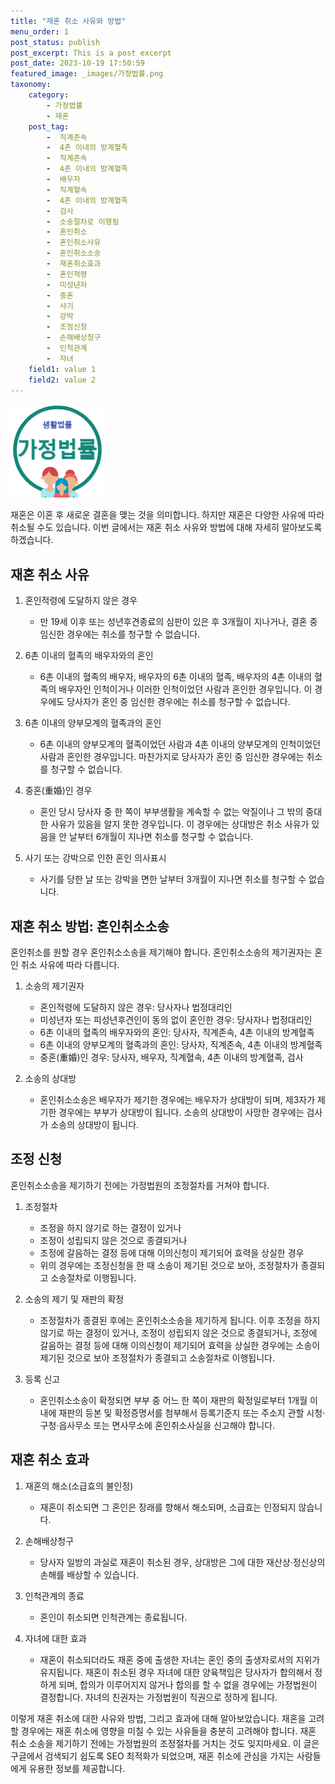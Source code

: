 ```yaml
---
title: "재혼 취소 사유와 방법"
menu_order: 1
post_status: publish
post_excerpt: This is a post excerpt
post_date: 2023-10-19 17:50:59
featured_image: _images/가정법률.png
taxonomy:
    category:
        - 가정법률
        - 재혼
    post_tag:
        -  직계존속
        -  4촌 이내의 방계혈족
        -  직계존속
        -  4촌 이내의 방계혈족
        -  배우자
        -  직계혈속
        -  4촌 이내의 방계혈족
        -  검사
        -  소송절차로 이행됨
        -  혼인취소
        -  혼인취소사유
        -  혼인취소소송
        -  재혼취소효과
        -  혼인적령
        -  미성년자
        -  중혼
        -  사기
        -  강박
        -  조정신청
        -  손해배상청구
        -  인척관계
        -  자녀
    field1: value 1
    field2: value 2
---
```


![가정법률](/_images/가정법률.png)

재혼은 이혼 후 새로운 결혼을 맺는 것을 의미합니다. 하지만 재혼은 다양한 사유에 따라 취소될 수도 있습니다. 이번 글에서는 재혼 취소 사유와 방법에 대해 자세히 알아보도록 하겠습니다.

## 재혼 취소 사유

1. 혼인적령에 도달하지 않은 경우
   - 만 19세 이후 또는 성년후견종료의 심판이 있은 후 3개월이 지나거나, 결혼 중 임신한 경우에는 취소를 청구할 수 없습니다.

2. 6촌 이내의 혈족의 배우자와의 혼인
   - 6촌 이내의 혈족의 배우자, 배우자의 6촌 이내의 혈족, 배우자의 4촌 이내의 혈족의 배우자인 인척이거나 이러한 인척이었던 사람과 혼인한 경우입니다. 이 경우에도 당사자가 혼인 중 임신한 경우에는 취소를 청구할 수 없습니다.

3. 6촌 이내의 양부모계의 혈족과의 혼인
   - 6촌 이내의 양부모계의 혈족이었던 사람과 4촌 이내의 양부모계의 인척이었던 사람과 혼인한 경우입니다. 마찬가지로 당사자가 혼인 중 임신한 경우에는 취소를 청구할 수 없습니다.

4. 중혼(重婚)인 경우
   - 혼인 당시 당사자 중 한 쪽이 부부생활을 계속할 수 없는 악질이나 그 밖의 중대한 사유가 있음을 알지 못한 경우입니다. 이 경우에는 상대방은 취소 사유가 있음을 안 날부터 6개월이 지나면 취소를 청구할 수 없습니다.

5. 사기 또는 강박으로 인한 혼인 의사표시
   - 사기를 당한 날 또는 강박을 면한 날부터 3개월이 지나면 취소를 청구할 수 없습니다.

## 재혼 취소 방법: 혼인취소소송

혼인취소를 원할 경우 혼인취소소송을 제기해야 합니다. 혼인취소소송의 제기권자는 혼인 취소 사유에 따라 다릅니다.

1. 소송의 제기권자
   - 혼인적령에 도달하지 않은 경우: 당사자나 법정대리인
   - 미성년자 또는 피성년후견인이 동의 없이 혼인한 경우: 당사자나 법정대리인
   - 6촌 이내의 혈족의 배우자와의 혼인: 당사자, 직계존속, 4촌 이내의 방계혈족
   - 6촌 이내의 양부모계의 혈족과의 혼인: 당사자, 직계존속, 4촌 이내의 방계혈족
   - 중혼(重婚)인 경우: 당사자, 배우자, 직계혈속, 4촌 이내의 방계혈족, 검사

2. 소송의 상대방
   - 혼인취소소송은 배우자가 제기한 경우에는 배우자가 상대방이 되며, 제3자가 제기한 경우에는 부부가 상대방이 됩니다. 소송의 상대방이 사망한 경우에는 검사가 소송의 상대방이 됩니다.

## 조정 신청

혼인취소소송을 제기하기 전에는 가정법원의 조정절차를 거쳐야 합니다.

1. 조정절차
   - 조정을 하지 않기로 하는 결정이 있거나
   - 조정이 성립되지 않은 것으로 종결되거나
   - 조정에 갈음하는 결정 등에 대해 이의신청이 제기되어 효력을 상실한 경우
   - 위의 경우에는 조정신청을 한 때 소송이 제기된 것으로 보아, 조정절차가 종결되고 소송절차로 이행됩니다.

2. 소송의 제기 및 재판의 확정
   - 조정절차가 종결된 후에는 혼인취소소송을 제기하게 됩니다. 이후 조정을 하지 않기로 하는 결정이 있거나, 조정이 성립되지 않은 것으로 종결되거나, 조정에 갈음하는 결정 등에 대해 이의신청이 제기되어 효력을 상실한 경우에는 소송이 제기된 것으로 보아 조정절차가 종결되고 소송절차로 이행됩니다.

3. 등록 신고
   - 혼인취소소송이 확정되면 부부 중 어느 한 쪽이 재판의 확정일로부터 1개월 이내에 재판의 등본 및 확정증명서를 첨부해서 등록기준지 또는 주소지 관할 시청·구청·읍사무소 또는 면사무소에 혼인취소사실을 신고해야 합니다.

## 재혼 취소 효과

1. 재혼의 해소(소급효의 불인정)
   - 재혼이 취소되면 그 혼인은 장래를 향해서 해소되며, 소급효는 인정되지 않습니다.

2. 손해배상청구
   - 당사자 일방의 과실로 재혼이 취소된 경우, 상대방은 그에 대한 재산상·정신상의 손해를 배상할 수 있습니다.

3. 인척관계의 종료
   - 혼인이 취소되면 인척관계는 종료됩니다.

4. 자녀에 대한 효과
   - 재혼이 취소되더라도 재혼 중에 출생한 자녀는 혼인 중의 출생자로서의 지위가 유지됩니다. 재혼이 취소된 경우 자녀에 대한 양육책임은 당사자가 합의해서 정하게 되며, 합의가 이루어지지 않거나 합의를 할 수 없을 경우에는 가정법원이 결정합니다. 자녀의 친권자는 가정법원이 직권으로 정하게 됩니다.

이렇게 재혼 취소에 대한 사유와 방법, 그리고 효과에 대해 알아보았습니다. 재혼을 고려할 경우에는 재혼 취소에 영향을 미칠 수 있는 사유들을 충분히 고려해야 합니다. 재혼 취소 소송을 제기하기 전에는 가정법원의 조정절차를 거치는 것도 잊지마세요. 이 글은 구글에서 검색되기 쉽도록 SEO 최적화가 되었으며, 재혼 취소에 관심을 가지는 사람들에게 유용한 정보를 제공합니다.


